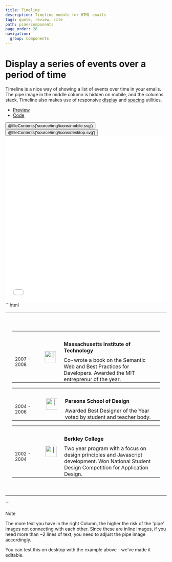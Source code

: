 ```yaml
---
title: Timeline
description: Timeline module for HTML emails
tags: quote, review, cite
path: pine/components
page_order: 28
navigation:
  group: Components
---
```


# Display a series of events over a period of time

Timeline is a nice way of showing a list of events over time in your emails. 
The pipe image in the middle column is hidden on mobile, and the columns stack. 
Timeline also makes use of responsive [display](/pine/utilities/display) and [spacing](/pine/utilities/spacing) utilities.

<div class="my-6">
    <ul class="tabs">
        <li class="active"><a href="#timeline-preview">Preview</a></li>
        <li><a href="#timeline-code">Code</a></li>
    </ul>    
    <div id="timeline-preview" class="tab-panel" aria-expanded="true">
        <div class="py-4 bg-grey-lighter">
            <div class="hidden md:flex justify-around bg-grey-lighter pt-4 w-24 mx-auto">
                <button data-preview="mobile" class="text-grey">@fileContents('source/img/icons/mobile.svg')</button>
                <button data-preview="desktop" class="text-grey-darkest">@fileContents('source/img/icons/desktop.svg')</button>
            </div>
            <iframe src="/pine/includes/components/timeline.html" frameborder="0" width="100%" class="block mx-auto transition-all" style="min-height: 520px;"></iframe>
        </div>
    </div>
    <div id="timeline-code" class="tab-panel" markdown="1" aria-expanded="false">
```html
<table cellpadding="0" cellspacing="0" role="presentation" width="100%">
  <tr>
    <td style="padding: 0 20px;">
      <div class="spacer py-sm-20" style="line-height: 40px;">&zwnj;</div>
      <table cellpadding="0" cellspacing="0" role="presentation" width="100%">
        <tr>
          <td class="col pt-sm-0" width="100" style="padding: 30px 10px 0;">
            <span style="font-size: 14px;">2007 - 2008</span>
          </td>
          <td class="col hide-sm" align="center" width="50" style="padding: 0 10px;">
            <img src="https://i.imgur.com/evrIM2o.png" alt="|" width="35">
          </td>
          <td class="col py-sm-10" width="450" style="padding: 30px 10px 0;">
            <h4 style="margin: 0 0 10px;">Massachusetts Institute of Technology</h4>
            <p style="margin: 0;">Co-wrote a book on the Semantic Web and Best Practices for Developers. Awarded the MIT entreprenur of the year.</p>
          </td>
        </tr>
      </table>
      <table cellpadding="0" cellspacing="0" role="presentation" width="100%">
        <tr>
          <td class="col pt-sm-20" width="100" style="padding: 30px 10px 0;">
            <span style="font-size: 14px;">2004 - 2006</span>
          </td>
          <td class="col hide-sm" align="center" width="50" style="padding: 0 10px;">
            <img src="https://i.imgur.com/evrIM2o.png" alt="|" width="35">
          </td>
          <td class="col py-sm-10" width="450" style="padding: 30px 10px 0;">
            <h4 style="margin: 0 0 10px;">Parsons School of Design</h4>
            <p style="margin: 0;">Awarded Best Designer of the Year voted by student and teacher body.</p>
          </td>
        </tr>
      </table>
      <table cellpadding="0" cellspacing="0" role="presentation" width="100%">
        <tr>
          <td class="col pt-sm-20" width="100" style="padding: 30px 10px 0;">
            <span style="font-size: 14px;">2002 - 2004</span>
          </td>
          <td class="col hide-sm" align="center" width="50" style="padding: 0 10px;">
            <img src="https://i.imgur.com/evrIM2o.png" alt="|" width="35">
          </td>
          <td class="col py-sm-10" width="450" style="padding: 30px 10px 0;">
            <h4 style="margin: 0 0 10px;">Berkley College</h4>
            <p style="margin: 0;">Two year program with a focus on design principles and Javascript development. Won National Student Design Competition for Application Design.</p>
          </td>
        </tr>
      </table>
      <div class="spacer py-sm-20" style="line-height: 40px;">&zwnj;</div>
    </td>
  </tr>
</table>
```
    </div>
</div>

<div class="bg-blue-lightest border-l-4 border-blue p-4 mb-4" role="alert">
  <p class="font-sans font-bold m-0 text-md text-blue-dark">Note</p>
  <div class="-mb-4 text-md text-blue-dark" markdown="1">The more text you have in the right Column, the higher the risk of the 'pipe' images not connecting with each other. Since these are inline images, if you need more than ~2 lines of text, you need to adjust the pipe image accordingly.

  You can test this on desktop with the example above - we've made it editable.</div>
</div>
